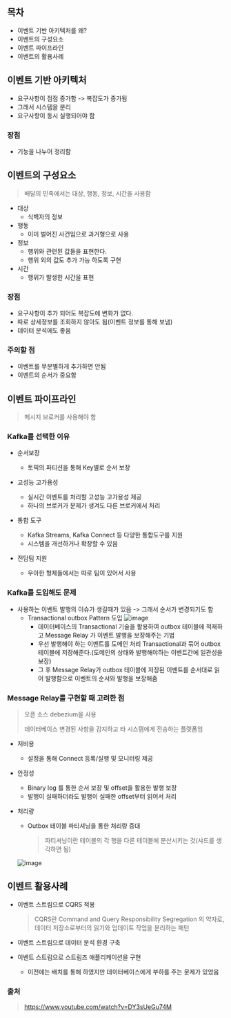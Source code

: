 ## 목차
- 이벤트 기반 아키텍처를 왜?
- 이벤트의 구성요소
- 이벤트 파이프라인
- 이벤트의 활용사례

## 이벤트 기반 아키텍처
- 요구사항이 점점 증가함 -> 복잡도가 증가됨
- 그래서 시스템을 분리
- 요구사항이 동시 실행되어야 함

### 장점
- 기능을 나누어 정리함

## 이벤트의 구성요소
> 배달의 민족에서는 대상, 행동, 정보, 시간을 사용함

- 대상
  - 식벽자의 정보
- 행동
  - 이미 벌어진 사건임으로 과거형으로 사용
- 정보
  - 행위와 관련된 값들을 표현한다.
  - 행위 외의 값도 추가 가능 하도록 구현
- 시간
  - 행위가 발생한 시간을 표현

### 장점
- 요구사항이 추가 되어도 복잡도에 변화가 없다.
- 따로 상세정보를 조회하지 않아도 됨(이벤트 정보를 통해 보냄)
- 데이터 분석에도 좋음

### 주의할 점
- 이벤트를 무분별하게 추가하면 안됨
- 이벤트의 순서가 중요함

## 이벤트 파이프라인
> 메시지 브로커를 사용해야 함

### Kafka를 선택한 이유
- 순서보장
  - 토픽의 파티션을 통해 Key별로 순서 보장

- 고성능 고가용성
  - 실시간 이벤트를 처리할 고성능 고가용성 제공
  - 하나의 브로커가 문제가 생겨도 다른 브로커에서 처리
  
- 통합 도구
  - Kafka Streams, Kafka Connect 등 다양한 통합도구를 지원
  - 시스템을 개선하거나 확장할 수 있음

- 전담팀 지원
  - 우아한 형제들에서는 따로 팀이 있어서 사용

### Kafka를 도입해도 문제
- 사용하는 이벤트 발행의 이슈가 생길때가 있음 -> 그래서 순서가 변경되기도 함
  - Transactional outbox Pattern 도입
    ![image](https://github.com/user-attachments/assets/cad7f733-223c-4d01-aa69-18ea9bfbb4b7)
    - 데이터베이스의 Transactional 기술을 활용하여 outbox 테이블에 적재하고 Message Relay 가 이벤트 발행을 보장해주는 기법
    - 우선 발행해야 하는 이벤트를 도메인 처리 Transactional과 묶어 outbox 테이블에 저장해준다.(도메인의 상태와 발행해야하는 이벤트간에 일관성을 보장)
    - 그 후 Message Relay가 outbox 테이블에 저장된 이벤트를 순서대로 읽어 발행함으로 이벤트의 순서와 발행을 보장해줌

### Message Relay를 구현할 때 고려한 점
> 오픈 소스 debezium을 사용
>
> 데이터베이스 변경된 사항을 감지하고 타 시스템에게 전송하는 플랫폼임

- 저비용
  - 설정을 통해 Connect 등록/실행 및 모니터링 제공

- 안정성
  - Binary log 를 통한 순서 보장 및 offset을 활용한 발행 보장
  - 발행이 실패하더라도 발행이 실패한 offset부터 읽어서 처리
    
- 처리량
  - Outbox 테이블 파티셔닝을 통한 처리량 증대
    > 파티셔닝이란 테이블의 각 행을 다른 테이블에 분산시키는 것(샤드를 생각하면 됨)
  
  ![image](https://github.com/user-attachments/assets/1a1a51ed-3af1-4df4-857a-2640f1916fec)

## 이벤트 활용사례
- 이벤트 스트림으로 CQRS 적용
  > CQRS란 Command and Query Responsibility Segregation 의 약자로, 데이터 저장소로부터의 읽기와 업데이트 작업을 분리하는 패턴

- 이벤트 스트림으로 데이터 분석 환경 구축
- 이벤트 스트림으로 스트림즈 애플리케이션을 구현
  - 이전에는 배치를 통해 하였지만 데이터베이스에게 부하를 주는 문제가 있었음
  


### 출처
> https://www.youtube.com/watch?v=DY3sUeGu74M
